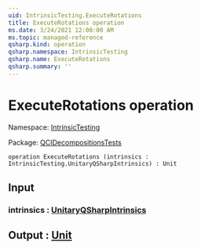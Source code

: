 ```yaml
---
uid: IntrinsicTesting.ExecuteRotations
title: ExecuteRotations operation
ms.date: 3/24/2021 12:00:00 AM
ms.topic: managed-reference
qsharp.kind: operation
qsharp.namespace: IntrinsicTesting
qsharp.name: ExecuteRotations
qsharp.summary: ''
---
```


# ExecuteRotations operation

Namespace: [IntrinsicTesting](xref:IntrinsicTesting)

Package: [QCIDecompositionsTests](https://nuget.org/packages/QCIDecompositionsTests)




```qsharp
operation ExecuteRotations (intrinsics : IntrinsicTesting.UnitaryQSharpIntrinsics) : Unit
```


## Input

### intrinsics : [UnitaryQSharpIntrinsics](xref:IntrinsicTesting.UnitaryQSharpIntrinsics)





## Output : [Unit](xref:microsoft.quantum.lang-ref.unit)

